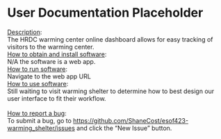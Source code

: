 # User Documentation Placeholder

<u>Description</u>: <br>
The HRDC warming center online dashboard allows for easy tracking of visitors to the warming center.
<br>
<u>How to obtain and install software</u>:<br>
N/A the software is a web app.
<br>
<u>How to run software</u>:<br>
Navigate to the web app URL
<br>
<u>How to use software</u>: <br>
Still waiting to visit warming shelter to determine how to best design our user interface to fit their workflow.  
<br>
<u>How to report a bug</u>:<br>
To submit a bug, go to https://github.com/ShaneCost/esof423-warming_shelter/issues and click the “New Issue” button.
